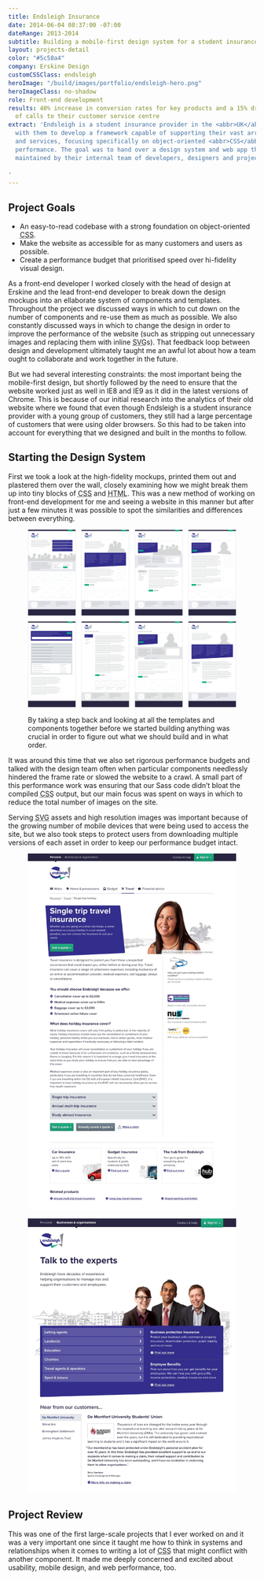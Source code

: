 ```yaml
---
title: Endsleigh Insurance
date: 2014-06-04 08:37:00 -07:00
dateRange: 2013-2014
subtitle: Building a mobile-first design system for a student insurance company.
layout: projects-detail
color: "#5c58a4"
company: Erskine Design
customCSSClass: endsleigh
heroImage: "/build/images/portfolio/endsleigh-hero.png"
heroImageClass: no-shadow
role: Front-end development
results: 40% increase in conversion rates for key products and a 15% drop in the number
  of calls to their customer service centre
extract: 'Endsleigh is a student insurance provider in the <abbr>UK</abbr> and I worked
  with them to develop a framework capable of supporting their vast array of products
  and services, focusing specifically on object-oriented <abbr>CSS</abbr> and web
  performance. The goal was to hand over a design system and web app that could be
  maintained by their internal team of developers, designers and project managers.

'
---
```


## Project Goals

<ul class="solutions-list">
  <li>An easy-to-read codebase with a strong foundation on object-oriented <abbr title='cascading style sheets'>CSS</abbr>.</li>
  <li>Make the website as accessible for as many customers and users as possible.</li>
  <li>Create a performance budget that prioritised speed over hi-fidelity visual design.</li>
</ul>

As a front-end developer I worked closely with the head of design at Erskine and the lead front-end developer to break down the design mockups into an ellaborate system of components and templates. Throughout the project we discussed ways in which to cut down on the number of components and re-use them as much as possible. We also constantly discussed ways in which to change the design in order to improve the performance of the website (such as stripping out unnecessary images and replacing them with inline <abbr title='scalable vector graphics'>SVG</abbr>s). That feedback loop between design and development ultimately taught me an awful lot about how a team ought to collaborate and work together in the future.

But we had several interesting constraints: the most important being the mobile-first design, but shortly followed by the need to ensure that the website worked just as well in IE8 and IE9 as it did in the latest versions of Chrome. This is because of our initial research into the analytics of their old website where we found that even though Endsleigh is a student insurance provider with a young group of customers, they still had a large percentage of customers that were using older browsers. So this had to be taken into account for everything that we designed and built in the months to follow.


## Starting the Design System

First we took a look at the high-fidelity mockups, printed them out and plastered them over the wall, closely examining how we might break them up into tiny blocks of <abbr title='cascading style sheets'>CSS</abbr> and <abbr title='hypertext markup language'>HTML</abbr>. This was a new method of working on front-end development for me and seeing a website in this manner but after just a few minutes it was possible to spot the similarities and differences between everything.

<div class='m-wrapper--unpadded-wide'>
  <figure class='cell-t20'>
    <img src="/build/images/portfolio/endsleigh-layouts.png">
    <figcaption>
      <p>By taking a step back and looking at all the templates and components together before we started building anything was crucial in order to figure out what we should build and in what order.</p>
    </figcaption>
  </figure>
</div>

It was around this time that we also set rigorous performance budgets and talked with the design team often when particular components needlessly hindered the frame rate or slowed the website to a crawl. A small part of this performance work was ensuring that our Sass code didn’t bloat the compiled <abbr title='cascading style sheets'>CSS</abbr> output, but our main focus was spent on ways in which to reduce the total number of images on the site.

Serving <abbr title='scalable vector graphics'>SVG</abbr> assets and high resolution images was important because of the growing number of mobile devices that were being used to access the site, but we also took steps to protect users from downloading multiple versions of each asset in order to keep our performance budget intact.

<div class='side-by-side equal-height'>
  <div class='side-by-side__child'>
    <figure class='h-bordered'>
      <img src="/build/images/work/endsleigh/endsleigh-desktop-detail.jpg">
    </figure>
  </div>

  <div class='side-by-side__child'>
    <figure class='h-bordered'>
      <img src="/build/images/work/endsleigh/endsleigh-desktop-business.jpg">
    </figure>
  </div>
</div>


## Project Review

This was one of the first large-scale projects that I ever worked on and it was a very important one since it taught me how to think in systems and relationships when it comes to writing a lot of <abbr title='cascading style sheets'>CSS</abbr> that might conflict with another component. It made me deeply concerned and excited about usability, mobile design, and web performance, too.
